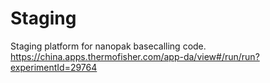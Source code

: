# Staging
Staging platform for nanopak basecalling code.
https://china.apps.thermofisher.com/app-da/view#/run/run?experimentId=29764
